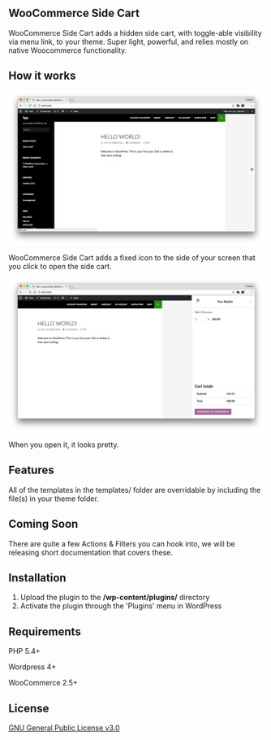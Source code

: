 ## WooCommerce Side Cart

WooCommerce Side Cart adds a hidden side cart, with toggle-able visibility via menu link, to your theme. Super light, powerful, and relies mostly on native Woocommerce functionality.

## How it works

![Example 1](screenshots/example-1.png?raw=true "Example 1")

WooCommerce Side Cart adds a fixed icon to the side of your screen that you click to open the side cart.

![Example 2](screenshots/example-2.png?raw=true "Example 2")

When you open it, it looks pretty.

## Features

All of the templates in the templates/ folder are overridable by including the file(s) in your theme folder.

## Coming Soon

There are quite a few Actions & Filters you can hook into, we will be releasing short documentation that covers these.

## Installation

1. Upload the plugin to the **/wp-content/plugins/** directory
2. Activate the plugin through the 'Plugins' menu in WordPress

## Requirements

PHP 5.4+

Wordpress 4+

WooCommerce 2.5+

## License

[GNU General Public License v3.0](http://www.gnu.org/licenses/gpl-3.0.html)